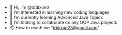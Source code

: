 - 👋 Hi, I’m @tddixon0
- 👀 I’m interested in learning new coding languages
- 🌱 I’m currently learning Advanced Java Topics
- 💞️ I’m looking to collaborate on any OOP Java projects
- 📫 How to reach me "tddixon23@gmail.com"

<!---
tddixon23/tddixon23 is a ✨ special ✨ repository because its `README.md` (this file) appears on your GitHub profile.
You can click the Preview link to take a look at your changes.
--->
